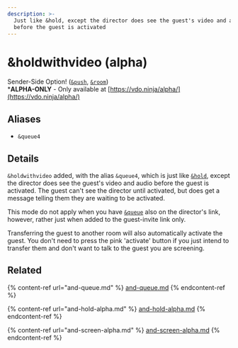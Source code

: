 ```yaml
---
description: >-
  Just like &hold, except the director does see the guest's video and audio
  before the guest is activated
---
```


# \&holdwithvideo (alpha)

Sender-Side Option! ([`&push`](../../source-settings/push.md), [`&room`](../../general-settings/room.md))\
\***ALPHA-ONLY** - Only available at [https://vdo.ninja/alpha/](https://vdo.ninja/alpha/)

## Aliases

* `&queue4`

## Details

`&holdwithvideo` added, with the alias `&queue4`, which is just like [`&hold`](and-hold-alpha.md), except the director does see the guest's video and audio before the guest is activated. The guest can't see the director until activated, but does get a message telling them they are waiting to be activated.

This mode do not apply when you have [`&queue`](and-queue.md) also on the director's link, however, rather just when added to the guest-invite link only.

Transferring the guest to another room will also automatically activate the guest. You don't need to press the pink 'activate' button if you just intend to transfer them and don't want to talk to the guest you are screening.

## Related

{% content-ref url="and-queue.md" %}
[and-queue.md](and-queue.md)
{% endcontent-ref %}

{% content-ref url="and-hold-alpha.md" %}
[and-hold-alpha.md](and-hold-alpha.md)
{% endcontent-ref %}

{% content-ref url="and-screen-alpha.md" %}
[and-screen-alpha.md](and-screen-alpha.md)
{% endcontent-ref %}

